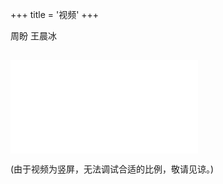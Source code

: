 +++
title = '视频'
+++

周盼 王晨冰

##
 
 <iframe src="//player.bilibili.com/player.html?aid=750103292&bvid=BV1iC4y1M7PJ&cid=1375218955&p=1" scrolling="no" border="0" frameborder="no" framespacing="0" allowfullscreen="true"width="300px" hight="3000px"> </iframe>
 
 (由于视频为竖屏，无法调试合适的比例，敬请见谅。)